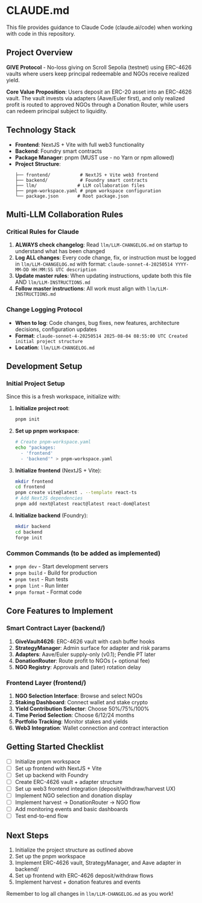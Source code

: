 # CLAUDE.md

This file provides guidance to Claude Code (claude.ai/code) when working with code in this repository.

## Project Overview

**GIVE Protocol** - No-loss giving on Scroll Sepolia (testnet) using ERC-4626 vaults where users keep principal redeemable and NGOs receive realized yield.

**Core Value Proposition**: Users deposit an ERC-20 asset into an ERC-4626 vault. The vault invests via adapters (Aave/Euler first), and only realized profit is routed to approved NGOs through a Donation Router, while users can redeem principal subject to liquidity.

## Technology Stack

- **Frontend**: NextJS + Vite with full web3 functionality
- **Backend**: Foundry smart contracts
- **Package Manager**: pnpm (MUST use - no Yarn or npm allowed)
- **Project Structure**:
  ```
  ├── frontend/           # NextJS + Vite web3 frontend
  ├── backend/            # Foundry smart contracts
  ├── llm/               # LLM collaboration files
  ├── pnpm-workspace.yaml # pnpm workspace configuration
  └── package.json       # Root package.json
  ```

## Multi-LLM Collaboration Rules

### Critical Rules for Claude

1. **ALWAYS check changelog**: Read `llm/LLM-CHANGELOG.md` on startup to understand what has been changed
2. **Log ALL changes**: Every code change, fix, or instruction must be logged in `llm/LLM-CHANGELOG.md` with format: `claude-sonnet-4-20250514 YYYY-MM-DD HH:MM:SS UTC description`
3. **Update master rules**: When updating instructions, update both this file AND `llm/LLM-INSTRUCTIONS.md`
4. **Follow master instructions**: All work must align with `llm/LLM-INSTRUCTIONS.md`

### Change Logging Protocol
- **When to log**: Code changes, bug fixes, new features, architecture decisions, configuration updates
- **Format**: `claude-sonnet-4-20250514 2025-08-04 08:55:00 UTC Created initial project structure`
- **Location**: `llm/LLM-CHANGELOG.md`

## Development Setup

### Initial Project Setup
Since this is a fresh workspace, initialize with:

1. **Initialize project root**:
   ```bash
   pnpm init
   ```

2. **Set up pnpm workspace**:
   ```bash
   # Create pnpm-workspace.yaml
   echo "packages:
     - 'frontend'
     - 'backend'" > pnpm-workspace.yaml
   ```

3. **Initialize frontend** (NextJS + Vite):
   ```bash
   mkdir frontend
   cd frontend
   pnpm create vite@latest . --template react-ts
   # Add NextJS dependencies
   pnpm add next@latest react@latest react-dom@latest
   ```

4. **Initialize backend** (Foundry):
   ```bash
   mkdir backend
   cd backend
   forge init
   ```

### Common Commands (to be added as implemented)
- `pnpm dev` - Start development servers
- `pnpm build` - Build for production
- `pnpm test` - Run tests
- `pnpm lint` - Run linter
- `pnpm format` - Format code

## Core Features to Implement

### Smart Contract Layer (backend/)
1. **GiveVault4626**: ERC-4626 vault with cash buffer hooks
2. **StrategyManager**: Admin surface for adapter and risk params
3. **Adapters**: Aave/Euler supply-only (v0.1); Pendle PT later
4. **DonationRouter**: Route profit to NGOs (+ optional fee)
5. **NGO Registry**: Approvals and (later) rotation delay

### Frontend Layer (frontend/)
1. **NGO Selection Interface**: Browse and select NGOs
2. **Staking Dashboard**: Connect wallet and stake crypto
3. **Yield Contribution Selector**: Choose 50%/75%/100%
4. **Time Period Selection**: Choose 6/12/24 months
5. **Portfolio Tracking**: Monitor stakes and yields
6. **Web3 Integration**: Wallet connection and contract interaction

## Getting Started Checklist

- [ ] Initialize pnpm workspace
- [ ] Set up frontend with NextJS + Vite
- [ ] Set up backend with Foundry
- [ ] Create ERC-4626 vault + adapter structure
- [ ] Set up web3 frontend integration (deposit/withdraw/harvest UX)
- [ ] Implement NGO selection and donation display
- [ ] Implement harvest → DonationRouter → NGO flow
- [ ] Add monitoring events and basic dashboards
- [ ] Test end-to-end flow

## Next Steps

1. Initialize the project structure as outlined above
2. Set up the pnpm workspace
3. Implement ERC-4626 vault, StrategyManager, and Aave adapter in backend/
4. Set up frontend with ERC-4626 deposit/withdraw flows
5. Implement harvest + donation features and events

Remember to log all changes in `llm/LLM-CHANGELOG.md` as you work!
